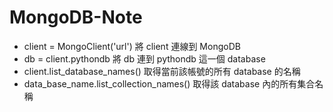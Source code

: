 # MongoDB-Note

- client = MongoClient('url') 將 client 連線到 MongoDB
- db = client.pythondb 將 db 連到 pythondb 這一個 database
- client.list_database_names() 取得當前該帳號的所有 database 的名稱
- data_base_name.list_collection_names() 取得該 database 內的所有集合名稱
